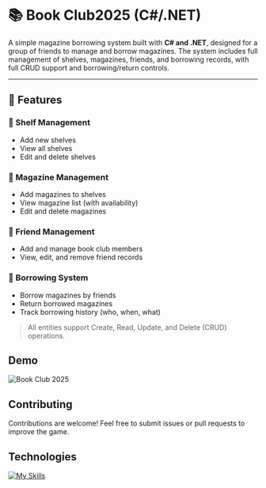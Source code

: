 ﻿# 📚 Book Club2025 (C#/.NET)

A simple magazine borrowing system built with **C# and .NET**, designed for a group of friends to manage and borrow magazines. The system includes full management of shelves, magazines, friends, and borrowing records, with full CRUD support and borrowing/return controls.

---

## 🔧 Features

### 📁 Shelf Management
- Add new shelves
- View all shelves
- Edit and delete shelves

### 📰 Magazine Management
- Add magazines to shelves
- View magazine list (with availability)
- Edit and delete magazines

### 👥 Friend Management
- Add and manage book club members
- View, edit, and remove friend records

### 🔄 Borrowing System
- Borrow magazines by friends
- Return borrowed magazines
- Track borrowing history (who, when, what)

> All entities support Create, Read, Update, and Delete (CRUD) operations.

## Demo

![Book Club 2025](https://imgur.com/e7AMff9.gif)

## Contributing

Contributions are welcome! Feel free to submit issues or pull requests to improve the game.

## Technologies 

[![My Skills](https://skillicons.dev/icons?i=git,github,cs,dotnet,visualstudio)](https://skillicons.dev)

